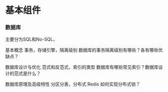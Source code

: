 # 基本组件

### 数据库

主要分为SQL和No-SQL，

基本概念 事务，存储引擎，隔离级别 数据库的事务隔离级别有哪些？各有哪些优缺点？

数据库设计与优化 范式和反范式，索引的类型 数据库有哪些常见索引？数据库设计的范式是什么？&#x20;

数据库原理及高级特性 分区分表，分布式 Redis 如何实现分布式锁？&#x20;
